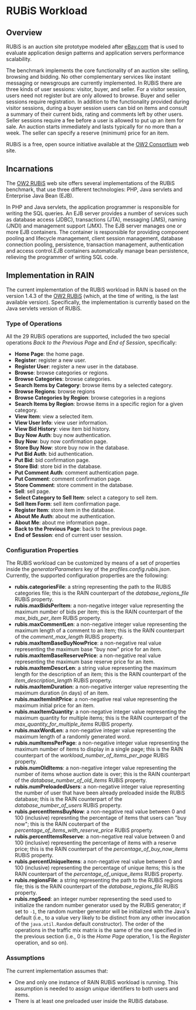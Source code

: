 RUBiS Workload
==============


## Overview

RUBiS is an auction site prototype modeled after [eBay.com](http://www.ebay.com) that is used to evaluate application design patterns and application servers performance scalability.

The benchmark implements the core functionality of an auction site: selling, browsing and bidding. No other complementary services like instant messaging or newsgroups are currently implemented. In RUBiS there are three kinds of user sessions: visitor, buyer, and seller. For a visitor session, users need not register but are only allowed to browse. Buyer and seller sessions require registration. In addition to the functionality provided during visitor sessions, during a buyer session users can bid on items and consult a summary of their current bids, rating and comments left by other users. Seller sessions require a fee before a user is allowed to put up an item for sale. An auction starts immediately and lasts typically for no more than a week. The seller can specify a reserve (minimum) price for an item.

RUBiS is a free, open source initiative available at the [OW2 Consortium](http://rubis.ow2.org/) web site.


## Incarnations

The [OW2 RUBiS](http://rubis.ow2.org) web site offers several implementations of the RUBiS benchmark, that use three different technologies: PHP, Java servlets and Enterprise Java Bean (EJB).

In PHP and Java servlets, the application programmer is responsible for writing the SQL queries.
An EJB server provides a number of services such as database access (JDBC), transactions (JTA), messaging (JMS), naming (JNDI) and management support (JMX). The EJB server manages one or more EJB containers. The container is responsible for providing component pooling and lifecycle management, client session management, database connection pooling, persistence, transaction management, authentication and access control.EJB containers automatically manage bean persistence, relieving the programmer of writing SQL code.


## Implementation in RAIN

The current implementation of the RUBiS workload in RAIN is based on the version 1.4.3 of the [OW2 RUBiS](http://http://rubis.ow2.org/) (which, at the time of writing, is the last available version).
Specifically, the implementation is currently based on the Java servlets version of RUBiS.

### Type of Operations

All the 29 RUBiS operations are supported, included the two special operations *Back to the Previous Page* and *End of Session*, specifically:
- **Home Page**: the home page.
- **Register**: register a new user.
- **Register User**: register a new user in the database.
- **Browse**: browse categories or regions.
- **Browse Categories**: browse categories.
- **Search Items by Category**: browse items by a selected category.
- **Browse Regions**: browse regions
- **Browse Categories by Region**: browse categories in a regions
- **Search Items by Region**: browse items in a specific region for a given category.
- **View Item**: view a selected item.
- **View User Info**: view user information.
- **View Bid History**: view item bid history.
- **Buy Now Auth**: buy now authentication.
- **Buy Now**: buy now confirmation page.
- **Store Buy Now**: store buy now in the database.
- **Put Bid Auth**: bid authentication.
- **Put Bid**: bid confirmation page.
- **Store Bid**: store bid in the database.
- **Put Comment Auth**: comment authentication page.
- **Put Comment**: comment confirmation page.
- **Store Comment**: store comment in the database.
- **Sell**: sell page.
- **Select Category to Sell Item**: select a category to sell item.
- **Sell Item Form**: sell item confirmation page.
- **Register Item**: store item in the database.
- **About Me Auth**: about me authentication.
- **About Me**: about me information page..
- **Back to the Previous Page**: back to the previous page.
- **End of Session**: end of current user session.

### Configuration Properties

The RUBiS workload can be customized by means of a set of properties inside the *generatorParameters* key of the *profiles.config.rubis.json*.
Currently, the supported configuration properties are the following:
- **rubis.categoriesFile**: a string representing the path to the RUBiS categories file; this is the RAIN counterpart of the *database\_regions\_file* RUBiS property.
- **rubis.maxBidsPerItem**: a non-negative integer value representing the maximum number of bids per item; this is the RAIN counterpart of the *max\_bids\_per\_item* RUBiS property.
- **rubis.maxCommentLen**: a non-negative integer value representing the maximum length of a comment to an item; this is the RAIN counterpart of the *comment\_max\_length* RUBiS property.
- **rubis.maxItemBaseBuyNowPrice**: a non-negative real value representing the maximum base "buy now" price for an item.
- **rubis.maxItemBaseReservePrice**: a non-negative real value representing the maximum base reserve price for an item.
- **rubis.maxItemDescrLen**: a string value representing the maximum length for the description of an item; this is the RAIN counterpart of the *item\_description\_length* RUBiS property.
- **rubis.maxItemDuration**: a non-negative interger value representing the maximum duration (in days) of an item.
- **rubis.maxItemInitPrice**: a non-negative real value representing the maximum initial price for an item.
- **rubis.maxItemQuantity**: a non-negative integer value representing the maximum quantity for multiple items; this is the RAIN counterpart of the *max\_quantity\_for_multiple\_items* RUBiS property.
- **rubis.maxWordLen**: a non-negative integer value representing the maximum length of a randomly generated word.
- **rubis.numItemsPerPage**: a non-negative integer value representing the maximum number of items to display in a single page; this is the RAIN counterpart of the *workload\_number\_of\_items\_per\_page* RUBiS property.
- **rubis.numOldItems**: a non-negative integer value representing the number of items whose auction date is over; this is the RAIN counterpart of the *database\_number\_of\_old\_items* RUBiS property.
- **rubis.numPreloadedUsers**: a non-negative integer value representing the number of user that have been already preloaded inside the RUBiS database; this is the RAIN counterpart of the *database\_number\_of\_users* RUBiS property.
- **rubis.percentItemsBuyNow**: a non-negative real value between 0 and 100 (inclusive) represnting the percentage of items that users can "buy now"; this is the RAIN couterpart of the *percentage\_of_items\_with\_reserve\_price* RUBiS property.
- **rubis.percentItemsReserve**: a non-negative real value between 0 and 100 (inclusive) representing the percentage of items with a reserve price; this is the RAIN counterpart of the *percentage\_of\_buy\_now\_items* RUBiS property.
- **rubis.percentUniqueItems**: a non-negative real value between 0 and 100 (inclusive) representing the percentage of unique items; this is the RAIN counterpart of the *percentage\_of\_unique\_items* RUBiS property.
- **rubis.regionsFile**: a string representing the path to the RUBiS regions file; this is the RAIN counterpart of the *database\_regions\_file* RUBiS property.
- **rubis.rngSeed**: an integer number representing the seed used to initialize the random number generator used by the RUBiS generator; if set to `-1`, the random number generator will be initialized with the Java's default (i.e., to a value very likely to be distinct from any other invocation of the `java.util.Random` default constructor).
The order of the operations in the traffic mix matrix is the same of the one specified in the previous section (i.e., 0 is the *Home Page* operation, 1 is the *Register* operation, and so on).

### Assumptions

The current implementation assumes that:
- One and only one instance of RAIN RUBiS workload is running. This assumption is needed to assign _unique_ identifiers to both users and items.
- There is at least one preloaded user inside the RUBiS database.

